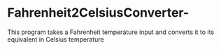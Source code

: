 # Fahrenheit2CelsiusConverter-
This program takes a Fahrenheit temperature input and converts it to its equivalent in Celsius temperature
